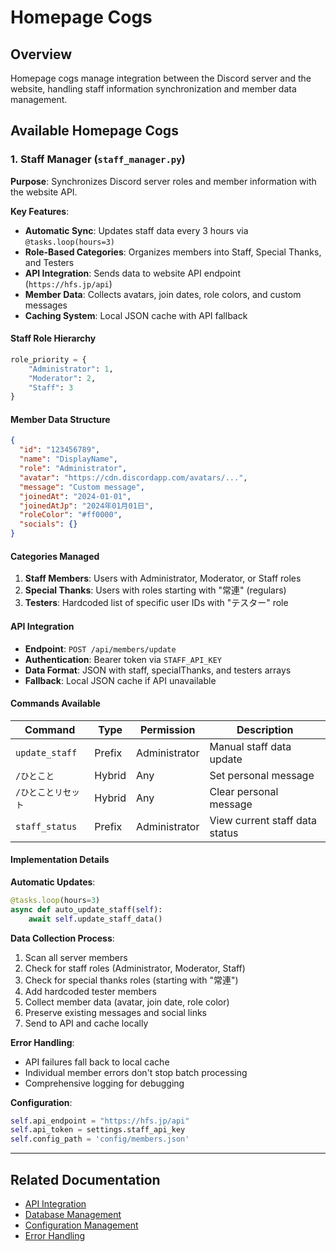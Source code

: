 # Homepage Cogs

## Overview

Homepage cogs manage integration between the Discord server and the website, handling staff information synchronization and member data management.

## Available Homepage Cogs

### 1. Staff Manager (`staff_manager.py`)

**Purpose**: Synchronizes Discord server roles and member information with the website API.

**Key Features**:
- **Automatic Sync**: Updates staff data every 3 hours via `@tasks.loop(hours=3)`
- **Role-Based Categories**: Organizes members into Staff, Special Thanks, and Testers
- **API Integration**: Sends data to website API endpoint (`https://hfs.jp/api`)
- **Member Data**: Collects avatars, join dates, role colors, and custom messages
- **Caching System**: Local JSON cache with API fallback

#### Staff Role Hierarchy
```python
role_priority = {
    "Administrator": 1,
    "Moderator": 2, 
    "Staff": 3
}
```

#### Member Data Structure
```json
{
  "id": "123456789",
  "name": "DisplayName",
  "role": "Administrator",
  "avatar": "https://cdn.discordapp.com/avatars/...",
  "message": "Custom message",
  "joinedAt": "2024-01-01",
  "joinedAtJp": "2024年01月01日",
  "roleColor": "#ff0000",
  "socials": {}
}
```

#### Categories Managed
1. **Staff Members**: Users with Administrator, Moderator, or Staff roles
2. **Special Thanks**: Users with roles starting with "常連" (regulars)
3. **Testers**: Hardcoded list of specific user IDs with "テスター" role

#### API Integration
- **Endpoint**: `POST /api/members/update`
- **Authentication**: Bearer token via `STAFF_API_KEY`
- **Data Format**: JSON with staff, specialThanks, and testers arrays
- **Fallback**: Local JSON cache if API unavailable

#### Commands Available

| Command | Type | Permission | Description |
|---------|------|------------|-------------|
| `update_staff` | Prefix | Administrator | Manual staff data update |
| `/ひとこと` | Hybrid | Any | Set personal message |
| `/ひとことリセット` | Hybrid | Any | Clear personal message |
| `staff_status` | Prefix | Administrator | View current staff data status |

#### Implementation Details

**Automatic Updates**:
```python
@tasks.loop(hours=3)
async def auto_update_staff(self):
    await self.update_staff_data()
```

**Data Collection Process**:
1. Scan all server members
2. Check for staff roles (Administrator, Moderator, Staff)
3. Check for special thanks roles (starting with "常連")
4. Add hardcoded tester members
5. Collect member data (avatar, join date, role color)
6. Preserve existing messages and social links
7. Send to API and cache locally

**Error Handling**:
- API failures fall back to local cache
- Individual member errors don't stop batch processing
- Comprehensive logging for debugging

**Configuration**:
```python
self.api_endpoint = "https://hfs.jp/api"
self.api_token = settings.staff_api_key
self.config_path = 'config/members.json'
```

---

## Related Documentation

- [API Integration](../04-utilities/02-api-integration.md)
- [Database Management](../04-utilities/01-database-management.md)
- [Configuration Management](../01-architecture/04-configuration-management.md)
- [Error Handling](../02-core/04-error-handling.md)

